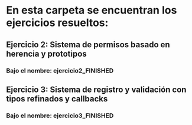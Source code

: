 # En esta carpeta se encuentran los ejercicios resueltos:

## Ejercicio 2: Sistema de permisos basado en herencia y prototipos
### Bajo el nombre: ejercicio2_FINISHED

## Ejercicio 3: Sistema de registro y validación con tipos refinados y callbacks
### Bajo el nombre: ejercicio3_FINISHED
